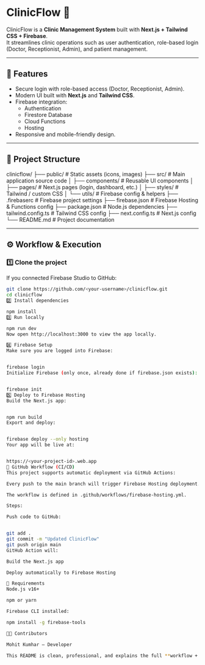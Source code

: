 # ClinicFlow 🏥

ClinicFlow is a **Clinic Management System** built with **Next.js + Tailwind CSS + Firebase**.  
It streamlines clinic operations such as user authentication, role-based login (Doctor, Receptionist, Admin), and patient management.

---

## 🚀 Features
- Secure login with role-based access (Doctor, Receptionist, Admin).
- Modern UI built with **Next.js** and **Tailwind CSS**.
- Firebase integration:
  - Authentication
  - Firestore Database
  - Cloud Functions
  - Hosting
- Responsive and mobile-friendly design.

---

## 📂 Project Structure
clinicflow/
├── public/ # Static assets (icons, images)
├── src/ # Main application source code
│ ├── components/ # Reusable UI components
│ ├── pages/ # Next.js pages (login, dashboard, etc.)
│ ├── styles/ # Tailwind / custom CSS
│ └── utils/ # Firebase config & helpers
├── .firebaserc # Firebase project settings
├── firebase.json # Firebase Hosting & Functions config
├── package.json # Node.js dependencies
├── tailwind.config.ts # Tailwind CSS config
├── next.config.ts # Next.js config
└── README.md # Project documentation



---

## ⚙️ Workflow & Execution

### 1️⃣ Clone the project
If you connected Firebase Studio to GitHub:
```bash
git clone https://github.com/<your-username>/clinicflow.git
cd clinicflow
2️⃣ Install dependencies

npm install
3️⃣ Run locally

npm run dev
Now open http://localhost:3000 to view the app locally.

4️⃣ Firebase Setup
Make sure you are logged into Firebase:


firebase login
Initialize Firebase (only once, already done if firebase.json exists):


firebase init
5️⃣ Deploy to Firebase Hosting
Build the Next.js app:


npm run build
Export and deploy:


firebase deploy --only hosting
Your app will be live at:


https://<your-project-id>.web.app
🔄 GitHub Workflow (CI/CD)
This project supports automatic deployment via GitHub Actions:

Every push to the main branch will trigger Firebase Hosting deployment.

The workflow is defined in .github/workflows/firebase-hosting.yml.

Steps:

Push code to GitHub:


git add .
git commit -m "Updated ClinicFlow"
git push origin main
GitHub Action will:

Build the Next.js app

Deploy automatically to Firebase Hosting

📌 Requirements
Node.js v16+

npm or yarn

Firebase CLI installed:

npm install -g firebase-tools

🧑‍💻 Contributors

Mohit Kumhar – Developer

This README is clean, professional, and explains the full **workflow + execution + GitHub workflow** for your ClinicFlow project.  


